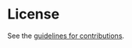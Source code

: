 # License

See the
[guidelines for contributions](https://github.com/bwesterb/draft-westerbaan-tls-xyber768d00/blob/main/CONTRIBUTING.md).
